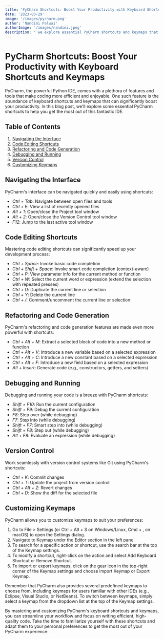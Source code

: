 ```yaml
---
title: 'PyCharm Shortcuts: Boost Your Productivity with Keyboard Shortcuts and Keymaps'
date: '2023-03-29'
image: '/images/pycharm.png'
author: 'Nandini Palwai'
authorImage: '/images/nandini.jpeg'
description: " we explore essential PyCharm shortcuts and keymaps that can boost your productivity while using this powerful Python IDE. Learn to navigate the interface, master code editing shortcuts, work with refactoring and code generation features, debug and run your code, use version control, and customize keymaps to your preferences. Familiarize yourself with these shortcuts to streamline your workflow and enhance your coding experience with PyCharm."
---
```


# PyCharm Shortcuts: Boost Your Productivity with Keyboard Shortcuts and Keymaps

PyCharm, the powerful Python IDE, comes with a plethora of features and tools that make coding more efficient and enjoyable. One such feature is the abundance of keyboard shortcuts and keymaps that can significantly boost your productivity. In this blog post, we'll explore some essential PyCharm shortcuts to help you get the most out of this fantastic IDE.

## Table of Contents

1. [Navigating the Interface](#navigating-the-interface)
2. [Code Editing Shortcuts](#code-editing-shortcuts)
3. [Refactoring and Code Generation](#refactoring-and-code-generation)
4. [Debugging and Running](#debugging-and-running)
5. [Version Control](#version-control)
6. [Customizing Keymaps](#customizing-keymaps)

## Navigating the Interface

PyCharm's interface can be navigated quickly and easily using shortcuts:

- *Ctrl + Tab*: Navigate between open files and tools
- *Ctrl + E*: View a list of recently opened files
- *Alt + 1*: Open/close the Project tool window
- *Alt + 2*: Open/close the Version Control tool window
- *F12*: Jump to the last active tool window

<a name="code-editing-shortcuts"></a>
## Code Editing Shortcuts

Mastering code editing shortcuts can significantly speed up your development process:

- *Ctrl + Space*: Invoke basic code completion
- *Ctrl + Shift + Space*: Invoke smart code completion (context-aware)
- *Ctrl + P*: View parameter info for the current method or function
- *Ctrl + W*: Select the current word or expression (extend the selection with repeated presses)
- *Ctrl + D*: Duplicate the current line or selection
- *Ctrl + Y*: Delete the current line
- *Ctrl + /*: Comment/uncomment the current line or selection

<a name="refactoring-and-code-generation"></a>
## Refactoring and Code Generation

PyCharm's refactoring and code generation features are made even more powerful with shortcuts:

- *Ctrl + Alt + M*: Extract a selected block of code into a new method or function
- *Ctrl + Alt + V*: Introduce a new variable based on a selected expression
- *Ctrl + Alt + C*: Introduce a new constant based on a selected expression
- *Ctrl + Alt + F*: Introduce a new field based on a selected expression
- *Alt + Insert*: Generate code (e.g., constructors, getters, and setters)

<a name="debugging-and-running"></a>
## Debugging and Running

Debugging and running your code is a breeze with PyCharm shortcuts:

- *Shift + F10*: Run the current configuration
- *Shift + F9*: Debug the current configuration
- *F8*: Step over (while debugging)
- *F7*: Step into (while debugging)
- *Shift + F7*: Smart step into (while debugging)
- *Shift + F8*: Step out (while debugging)
- *Alt + F8*: Evaluate an expression (while debugging)

<a name="version-control"></a>
## Version Control

Work seamlessly with version control systems like Git using PyCharm's shortcuts:

- *Ctrl + K*: Commit changes
- *Ctrl + T*: Update the project from version control
- *Ctrl + Alt + Z*: Revert changes
- *Ctrl + D*: Show the diff for the selected file

<a name="customizing-keymaps"></a>
## Customizing Keymaps

PyCharm allows you to customize keymaps to suit your preferences:

1. Go to File > Settings (or Ctrl + Alt + S on Windows/Linux, Cmd + , on macOS) to open the Settings dialog.
2. Navigate to Keymap under the Editor section in the left pane.
3. To search for a specific action or shortcut, use the search bar at the top of the Keymap settings.
4. To modify a shortcut, right-click on the action and select Add Keyboard Shortcut or Remove Shortcut.
5. To import or export keymaps, click on the gear icon in the top-right corner of the Keymap settings and choose Import Keymap or Export Keymap.

Remember that PyCharm also provides several predefined keymaps to choose from, including keymaps for users familiar with other IDEs (e.g., Eclipse, Visual Studio, or NetBeans). To switch between keymaps, simply select a keymap from the dropdown list at the top of the Keymap settings.

By mastering and customizing PyCharm's keyboard shortcuts and keymaps, you can streamline your workflow and focus on writing efficient, high-quality code. Take the time to familiarize yourself with these shortcuts and adapt them to your personal preferences to get the most out of your PyCharm experience.
